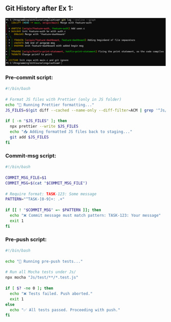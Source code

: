 ## Git History after Ex 1:

![Git Hirosty Visualized](./Data/GitHistory.png)

### Pre-commit script:
```bash
#!/bin/bash

# Format JS files with Prettier (only in JS folder)
echo "🔧 Running Prettier formatting..."
JS_FILES=$(git diff --cached --name-only --diff-filter=ACM | grep '^Js/.*\.js$')

if [ -n "$JS_FILES" ]; then
  npx prettier --write $JS_FILES
  echo "📥 Adding formatted JS files back to staging..."
  git add $JS_FILES
fi
```

### Commit-msg script:
```bash
#!/bin/bash

COMMIT_MSG_FILE=$1
COMMIT_MSG=$(cat "$COMMIT_MSG_FILE")

# Require format: TASK-123: Some message
PATTERN="^TASK-[0-9]+: .+"

if [[ ! "$COMMIT_MSG" =~ $PATTERN ]]; then
  echo "❌ Commit message must match pattern: TASK-123: Your message"
  exit 1
fi
```

### Pre-push script:
```bash
#!/bin/bash

echo "🚀 Running pre-push tests..."

# Run all Mocha tests under Js/
npx mocha "Js/test/**/*.test.js"

if [ $? -ne 0 ]; then
  echo "❌ Tests failed. Push aborted."
  exit 1
else
  echo "✅ All tests passed. Proceeding with push."
fi
```
